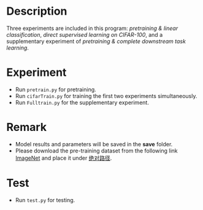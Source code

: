 # Description

Three experiments are included in this program: _pretraining & linear classification_, _direct supervised learning on CIFAR-100_, and a supplementary experiment of _pretraining & complete downstream task learning_. 

# Experiment

* Run ```pretrain.py```  for pretraining.
* Run ```cifarTrain.py``` for training the first two experiments simultaneously.
* Run ```Fulltrain.py``` for the supplementary experiment.
  
# Remark

* Model results and parameters will be saved in the __save__ folder.
* Please download the pre-training dataset from the following link [ImageNet](https://pan.baidu.com/s/1JWDda58yk0jmopLyUVKhBw?pwd=2acc) and place it under [绝对路径](../data/ImageNet).

# Test

* Run ```test.py``` for testing.
